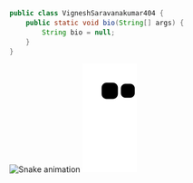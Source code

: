 ```java
public class VigneshSaravanakumar404 {
    public static void bio(String[] args) {
        String bio = null;
    }
}
```
![Snake animation]([https://github.com/vigneshsaravanakumar404/vigneshsaravanakumar404/blob/output](https://raw.githubusercontent.com/vigneshsaravanakumar404/vigneshsaravanakumar404/773ba9442f7a3f21946fe17ea1a2989713d38368/snake.svg))
![Snake animation](https://github.com/ghosharnab00/ghosharnab00/blob/output/github-contribution-grid-snake.svg)

[comment]: <> (Animated Snake)
[comment]: <> (Chess game/chess.com profile)
[comment]: <> (General Profile Information)
[comment]: <> (Something else that is cool)
